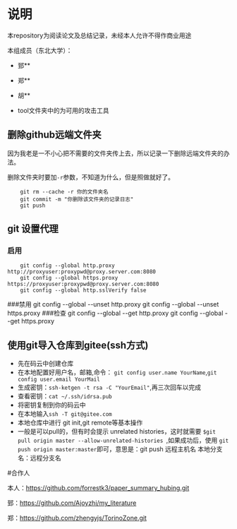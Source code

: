 # 说明 
本repository为阅读论文及总结记录，未经本人允许不得作商业用途

本组成员（东北大学）：

* 郅**
* 郑** 
* 胡**

* tool文件夹中的为可用的攻击工具
## 删除github远端文件夹
因为我老是一不小心把不需要的文件夹传上去，所以记录一下删除远端文件夹的办法。

删除文件夹时要加`-r`参数，不知道为什么，但是照做就好了。

		git rm --cache -r 你的文件夹名
		git commit -m "你删除该文件夹的记录日志"
		git push

## git 设置代理
### 启用
		git config --global http.proxy http://proxyuser:proxypwd@proxy.server.com:8080
		git config --global https.proxy https://proxyuser:proxypwd@proxy.server.com:8080
		git config --global http.sslVerify false
###禁用
		git config --global --unset http.proxy
		git config --global --unset https.proxy
###检查
		git config --global --get http.proxy
		git config --global --get https.proxy

## 使用git导入仓库到gitee(ssh方式)
* 先在码云中创建仓库
* 在本地配置好用户名，邮箱,命令： `git config user.name YourName`,`git config user.email YourMail`
* 生成密钥：`ssh-ketgen -t rsa -C "YourEmail"`,再三次回车以完成
* 查看密钥：`cat ~/.ssh/idrsa.pub`
* 将密钥复制到你的码云中
* 在本地输入`ssh -T git@gitee.com`
* 本地仓库中进行 git init,git remote等基本操作
* 一般是可以pull的，但有时会提示 unrelated histories，这时就需要 `$git pull origin master --allow-unrelated-histories
`,如果成功后，使用 `git push origin master:master`即可，意思是：git push 远程主机名 本地分支名：远程分支名

#合作人

本人：https://github.com/forrestk3/paper_summary_hubing.git

郅：https://github.com/Ajoyzhi/my_literature

郑：https://github.com/zhengyjs/TorinoZone.git